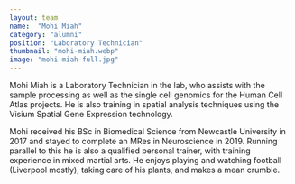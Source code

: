 ```yaml
---
layout: team
name:  "Mohi Miah"
category: "alumni"
position: "Laboratory Technician"
thumbnail: "mohi-miah.webp"
image: "mohi-miah-full.jpg"
---
```

Mohi Miah is a Laboratory Technician in the lab, who assists with the sample processing as well as the single cell genomics for the Human Cell Atlas projects. He is also training in spatial analysis techniques using the Visium Spatial Gene Expression technology.

Mohi received his BSc in Biomedical Science from Newcastle University in 2017 and stayed to complete an MRes in Neuroscience in 2019. Running parallel to this he is also a qualified personal trainer, with training experience in mixed martial arts. He enjoys playing and watching football (Liverpool mostly), taking care of his plants, and makes a mean crumble.
